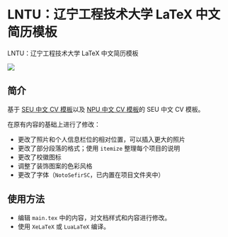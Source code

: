 # LNTU：辽宁工程技术大学 LaTeX 中文简历模板

LNTU：辽宁工程技术大学 LaTeX 中文简历模板

![](./docs/CV-preview.jpg)

## 简介

基于 [SEU 中文 CV 模板](https://www.overleaf.com/latex/templates/seu-cv-dong-nan-da-xue-latex-zhong-wen-jian-li-mo-ban/jyzpthvnbmpm)以及 [NPU 中文 CV 模板](https://www.overleaf.com/latex/templates/npu-cv/mncqzxhvfzrx)的 SEU 中文 CV 模板。

在原有内容的基础上进行了修改：

- 更改了照片和个人信息栏位的相对位置，可以插入更大的照片
- 更改了部分段落的格式；使用 `itemize` 整理每个项目的说明
- 更改了校徽图标
- 调整了装饰图案的色彩风格
- 更改了字体（`NotoSefirSC`，已内置在项目文件夹中）

## 使用方法

- 编辑 `main.tex` 中的内容，对文档样式和内容进行修改。
- 使用 `XeLaTeX` 或 `LuaLaTeX` 编译。
